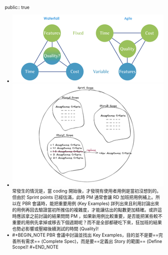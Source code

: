 public:: true

- ![image.png](../assets/image_1650354669597_0.png)
- ![image.png](../assets/image_1654351772154_0.png)
  常發生的情況是，當 coding 開始後，才發現有使用者用例是當初沒想到的。但由於 Sprint points 已經估滿，此時 PM 通常會讓 RD 加班把用例補上。所以在 PBR 會議時，能把重要用例 (Key Examples) 詳列出來且利用討論出來的用例再回去驗證當初所推估的複雜度，才能讓估出的點數更加精確。或許這時應該拿之前討論的結果問問 PM ，如果新用例比較重要，是否能把某些較不重要的用例先拿掉或移去下個週期呢？而不是全部都硬吃下來，狂加班的結果也勢必影響或壓縮後續測試的時間 (Quality)!
- #+BEGIN_NOTE
  PBR 會議中討論並找出 Key Examples，目的並不是要==完善所有需求== (Complete Spec)，而是要==定義出 Story 的範圍== (Define Scope)!
  #+END_NOTE